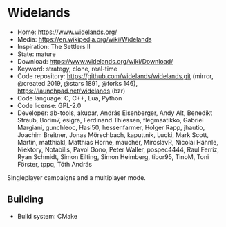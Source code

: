 # Widelands

- Home: https://www.widelands.org/
- Media: https://en.wikipedia.org/wiki/Widelands
- Inspiration: The Settlers II
- State: mature
- Download: https://www.widelands.org/wiki/Download/
- Keyword: strategy, clone, real-time
- Code repository: https://github.com/widelands/widelands.git (mirror, @created 2019, @stars 1891, @forks 146), https://launchpad.net/widelands (bzr)
- Code language: C, C++, Lua, Python
- Code license: GPL-2.0
- Developer: ab-tools, akupar, András Eisenberger, Andy Alt, Benedikt Straub, Borim7, esigra, Ferdinand Thiessen, flegmaatikko, Gabriel Margiani, gunchleoc, Hasi50, hessenfarmer, Holger Rapp, jhautio, Joachim Breitner, Jonas Mörschbach, kaputtnik, Lucki, Mark Scott, Martin, matthiakl, Matthias Horne, maucher, MiroslavR, Nicolai Hähnle, Niektory, Notabilis, Pavol Gono, Peter Waller, pospec4444, Raul Ferriz, Ryan Schmidt, Simon Eilting, Simon Heimberg, tibor95, TinoM, Toni Förster, tppq, Tóth András

Singleplayer campaigns and a multiplayer mode.

## Building

- Build system: CMake
